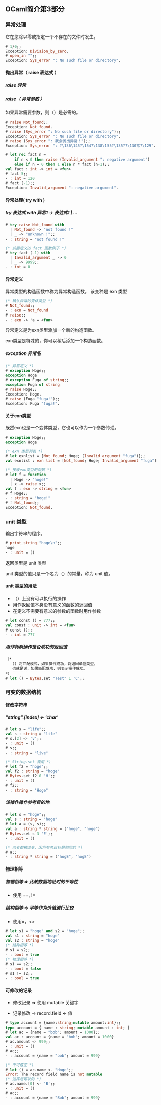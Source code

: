 ## OCaml简介第3部分

### 异常处理

它在您除以零或指定一个不存在的文件时发生。

```ocaml
# 1/0;;
Exception: Division_by_zero.
# open_in "";;
Exception: Sys_error ": No such file or directory".
```
#### 抛出异常（ raise 表达式 ）

##### raise 异常
##### raise（ 异常参数 ）

如果异常需要参数，则（）是必需的。

```ocaml
# raise Not_found;;
Exception: Not_found.
# raise (Sys_error ": No such file or directory");;
Exception: Sys_error ": No such file or directory".
# raise (Sys_error ": 我会抛出异常！");;
Exception: Sys_error ": ?\136\145?\154?\138\155?\135??\130常?\129".
```

```ocaml
# let rec fact n =
    if n < 0 then raise (Invalid_argument ": negative argument")
    else if n = 0 then 1 else n * fact (n-1);;
val fact : int -> int = <fun>
# fact 5;;
- : int = 120
# fact (-1);;
Exception: Invalid_argument ": negative argument".
```

#### 异常处理( try with )

##### try 表达式 with 异常1 -> 表达式1 | ...

```ocaml
# try raise Not_found with
  | Not_found -> "not found !"
  | _ -> "unknown !";;
- : string = "not found !"

(* 前面定义的 fact 函数例子 *)
# try fact (-1) with
  | Invalid_argument _ -> 0
  | _ -> 9999;;
- : int = 0
```
#### 异常定义

异常类型的构造函数中称为异常构造函数。
该变种是 exn 类型

```ocaml
(* 确认异常的变体类型 *)
# Not_found;;
- : exn = Not_found
# raise;;
- : exn -> 'a = <fun>
```

异常定义是为exn类型添加一个新的构造函数。

exn类型是特殊的，你可以稍后添加一个构造函数。

##### exception 异常名

```ocaml
(* 异常定义 *)
# exception Hoge;;
exception Hoge
# exception Fuga of string;;
exception Fuga of string
# raise Hoge;;
Exception: Hoge.
# raise (Fuga "fuga!");;
Exception: Fuga "fuga!".
```

#### 关于exn类型

既然exn也是一个变体类型，它也可以作为一个参数传递。

```ocaml
# exception Hoge;;
exception Hoge

(* exn 类型列表 *)
# let exnlist = [Not_found; Hoge; (Invalid_argument "fuga")];;
val exnlist : exn list = [Not_found; Hoge; Invalid_argument "fuga"]

(* 接收exn类型的函数 *)
# let f = function
  | Hoge -> "hoge!"
  | x -> raise x;;
val f : exn -> string = <fun>
# f Hoge;;
- : string = "hoge!"
# f Not_found;;
Exception: Not_found.
```
### unit 类型

输出字符串的程序。

```ocaml
# print_string "hoge\n";;
hoge
- : unit = ()
```
返回类型是 unit 类型

unit 类型的值只是一个名为（）的常量，称为 unit 值。

#### unit 类型的用法

* （）上没有可以执行的操作
* 用作返回值本身没有意义的函数的返回值
* 在定义不需要有意义的参数的函数时用作参数

```ocaml
# let const () = 777;;
val const : unit -> int = <fun>
# const ();;
- : int = 777
```

##### 用作判断操作是否成功的返回值

```ocaml
（*
   () 将匹配模式，如果操作成功，将返回单位类型。
   也就是说，如果匹配成功，则表示操作成功。
*）
# let () = Bytes.set "Test" 1 'C';;
```

### 可变的数据结构

#### 修改字符串

##### "string".[index] <- 'char'

```ocaml
# let s = "life";;
val s : string = "life"
# s.[2] <- 'v';;
- : unit = ()
# s;;
- : string = "live"

(* String.set 弃用 *)
# let f2 = "hoge";;
val f2 : string = "hoge"
# Bytes.set f2 0 'H';;
- : unit = ()
# f2;;
- : string = "Hoge"
```

##### 该操作操作参考目的地 

```ocaml
# let s = "hoge";;
val s : string = "hoge"
# let a = (s, s);;
val a : string * string = ("hoge", "hoge")
# Bytes.set s 3 'E';;
- : unit = ()

(* 两者都被改变，因为参考目标是相同的 *)
# a;;
- : string * string = ("hogE", "hogE")
```

#### 物理相等

##### 物理相等 => 比较数据地址时的平等性

* 使用 ==, !=

##### 结构相等 => 平等作为价值进行比较

* 使用=，<>

```ocaml
# let s1 = "hoge" and s2 = "hoge";;
val s1 : string = "hoge"
val s2 : string = "hoge"
(* 结构相等 *)
# s1 = s2;;
- : bool = true
(* 物理相等 *)
# s1 == s2;;
- : bool = false
# s1 != s2;;
- : bool = true
```
#### 可修改的记录

* 修改记录 => 使用 mutable 关键字

* 记录修改 => record.field <- 值

```ocaml
# type account = {name:string;mutable amount:int};;
type account = { name : string; mutable amount : int; }
# let ac = {name = "bob"; amount = 1000};;
val ac : account = {name = "bob"; amount = 1000}
# ac.amount <- 999;;
- : unit = ()
# ac;;
- : account = {name = "bob"; amount = 999}

(* 不可改变 *)
# let () = ac.name <- "Hoge";;
Error: The record field name is not mutable
(* 这样是可以的 *)
# ac.name.[0] <- 'B';;
- : unit = ()
# ac;;
- : account = {name = "Bob"; amount = 999}
```

